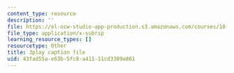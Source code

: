 ```yaml
---
content_type: resource
description: ''
file: https://ol-ocw-studio-app-production.s3.amazonaws.com/courses/18-01sc-single-variable-calculus-fall-2010/43fad55ae63b5fc8a41111cd3309a861_7K1sB05pE0A.vtt
file_type: application/x-subrip
learning_resource_types: []
resourcetype: Other
title: 3play caption file
uid: 43fad55a-e63b-5fc8-a411-11cd3309a861
---
```

